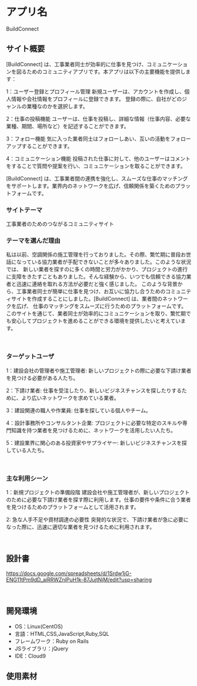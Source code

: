 # アプリ名　
BuildConnect

## サイト概要
[BuildConnect] は、工事業者同士が効率的に仕事を見つけ、コミュニケーションを図るためのコミュニティアプリです。本アプリは以下の主要機能を提供します：

1：ユーザー登録とプロフィール管理
新規ユーザーは、アカウントを作成し、個人情報や会社情報をプロフィールに登録できます。
登録の際に、自社がどのジャンルの業種なのかを選択します。

2：仕事の投稿機能
ユーザーは、仕事を投稿し、詳細な情報（仕事内容、必要な業種、期間、場所など）を記述することができます。

3：フォロー機能
気に入った業者同士はフォローしあい、互いの活動をフォローアップすることができます。

4：コミュニケーション機能
投稿された仕事に対して、他のユーザーはコメントをすることで質問や提案を行い、コミュニケーションを取ることができます。

[BuildConnect] は、工事業者間の連携を強化し、スムーズな仕事のマッチングをサポートします。業界内のネットワークを広げ、信頼関係を築くためのプラットフォームです。

### サイトテーマ
<!-- 【補足説明】 -->
<!-- - 〜なコミュニティサイトorレビューサイトorSNS　と１文で記載する --> 
工事業者のためのつながるコミュニティサイト

### テーマを選んだ理由
<!-- 【補足説明】 -->
<!-- - ですます調で記載しましょう。READMEファイルは企業様も見られます。 -->
<!-- - ３文以上記載しましょう。 -->
私は以前、空調関係の施工管理を行っておりました。その際、繁忙期に普段お世話になっている協力業者が手配できないことが多々ありました。このような状況では、
新しい業者を探すのに多くの時間と労力がかかり、プロジェクトの進行に支障をきたすこともありました。そんな経験から、いつでも信頼できる協力業者と迅速に連絡を取れる方法が必要だと強く感じました。
このような背景から、工事業者同士が簡単に仕事を見つけ、お互いに協力し合うためのコミュニティサイトを作成することにしました。[BuildConnect] は、業者間のネットワークを広げ、
仕事のマッチングをスムーズに行うためのプラットフォームです。このサイトを通じて、業者同士が効率的にコミュニケーションを取り、繁忙期でも安心してプロジェクトを進めることができる環境を提供したいと考えています。

<!--　★テーマ理由を記載する際のポイント　-->
<!-- - 自分自身の背景の説明（このポートフォリオを作る前提を説明） -->
<!-- - 扱う題材が抱えている問題・課題の説明 -->
<!-- - ターゲットとするユーザーが持つであろう課題の説明（需要をアピールするため） -->
<!-- - 当問題を解決するために、このようなポートフォリオを制作してみようと考えました」という結び -->

<!-- ★記載例 -->
<!-- もともと料理が好きで、オリジナルレシピで料理を作ることが多いのですが、少しずつレシピが1パターンになってきており頭を悩ませていました。 -->
<!-- 身近に自分と同じように、料理を好んでする友人がいないため困っていた所、他の人がどのようなレシピで作っているのかを知れるサービスがあれば便利だと考えました。 -->
<!-- また料理好きな人だけでなく、日々料理を作る必要があるがレシピに困っている人の助けにもなると考え、このテーマにしました。 -->
​
### ターゲットユーザ

1：建設会社の管理者や施工管理者: 
新しいプロジェクトの際に必要な下請け業者を見つける必要がある人たち。

2：下請け業者: 
仕事を受注したり、新しいビジネスチャンスを探したりするために、より広いネットワークを求めている業者。

3：建設関連の職人や作業員: 
仕事を探している個人やチーム。

4：設計事務所やコンサルタント企業: 
プロジェクトに必要な特定のスキルや専門知識を持つ業者を見つけるために、ネットワークを活用したい人たち。

5：建設業界に関心のある投資家やサプライヤー: 
新しいビジネスチャンスを探している人たち。
<!-- 【補足説明】 -->
<!-- - 〜な人という記載方法で、2つ以上記載しましょう -->
<!-- - テーマ理由と矛盾のないターゲットを選出しましょう -->
<!-- - 実際にサービスを利用する立場であると想定しましょう  -->
​
### 主な利用シーン

1：新規プロジェクトの準備段階
建設会社や施工管理者が、新しいプロジェクトのために必要な下請け業者を探す際に利用します。仕事の要件や条件に合う業者を見つけるためのプラットフォームとして活用されます。

2: 急な人手不足や資材調達の必要性
突発的な状況で、下請け業者が急に必要になった際に、迅速に適切な業者を見つけるために利用されます。
<!-- 【補足説明】 -->
<!-- - 〜な時という記載方法で、2つ以上記載しましょう -->
​
## 設計書
https://docs.google.com/spreadsheets/d/1Srdw1jG-ENG11tPm9dD_aiRRWZnlPuH1k-87JujtNjM/edit?usp=sharing

​
## 開発環境
- OS：Linux(CentOS)
- 言語：HTML,CSS,JavaScript,Ruby,SQL
- フレームワーク：Ruby on Rails
- JSライブラリ：jQuery
- IDE：Cloud9
​
## 使用素材
<!-- - 外部サービスの画像素材・音声素材を使用した場合は、必ずサービス名とURLを明記してください。 -->
<!-- - アプリケーションの実装に使用したgem/bootstrapのリファレンスなどの記載は不要です。 -->
<!-- - 使用しない場合は、使用素材の項目をREADMEから削除してください。 -->
<!-- - 架空の団体・題材を前提にポートフォリオを制作する場合、下記のテンプレートを当項目内に記載しましょう。 -->
<!-- 【テンプレート】 -->
<!-- 著作権を考慮し、架空のデータを扱う予定です。 -->
<!-- なお今後、実在するデータを利用する際には、事前に著作権保持者と契約を結んだ上で利用します。 -->